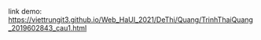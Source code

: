 link demo: https://viettrungit3.github.io/Web_HaUI_2021/DeThi/Quang/TrinhThaiQuang_2019602843_cau1.html